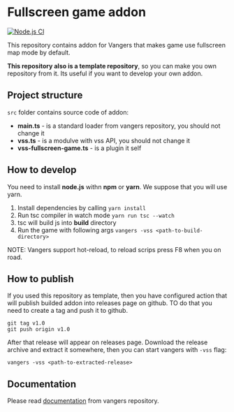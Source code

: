 # Fullscreen game addon
[![Node.js CI](https://github.com/vangers-app/vss-fullscreen-game/actions/workflows/release.yml/badge.svg)](https://github.com/vangers-app/vss-fullscreen-game/actions/workflows/release.yml)

This repository contains addon for Vangers that makes game use fullscreen map mode
by default.

**This repository also is a template repository**, so you can make you own repository
from it. Its useful if you want to develop your own addon.

## Project structure

`src` folder contains source code of addon:
* **main.ts** - is a standard loader from vangers repository, you should not change it
* **vss.ts** - is a modulve with vss API, you should not change it
* **vss-fullscreen-game.ts** - is a plugin it self

## How to develop

You need to install **node.js** withn **npm** or **yarn**. We suppose that you will use
yarn. 

1. Install dependencies by calling `yarn install`
2. Run tsc compiler in watch mode `yarn run tsc --watch`
3. tsc will build js into **build** directory
4. Run the game with following args `vangers -vss <path-to-build-directory>`

NOTE: Vangers support hot-reload, to reload scrips press F8 when you on road.

## How to publish

If you used this repository as template, then you have configured action that will
publish builded addon into releases page on github. TO do that you need to create a
tag and push it to github.

```
git tag v1.0
git push origin v1.0
```

After that release will appear on releases page. Download the release archive and extract it somewhere, 
then you can start vangers with `-vss` flag:

`vangers -vss <path-to-extracted-release>`

## Documentation

Please read [documentation](https://github.com/caiiiycuk/vangers-web/blob/vandroid/scripting/README.md) from vangers repository.
